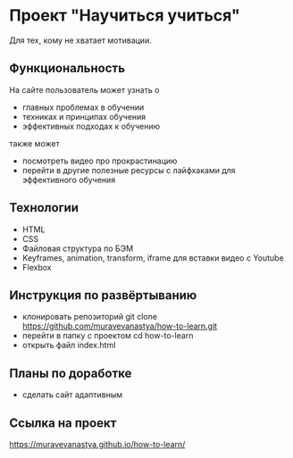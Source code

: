 # Проект "Научиться учиться"
Для тех, кому не хватает мотивации.

## Функциональность
На сайте пользователь может узнать о
* главных проблемах в обучении
* техниках и принципах обучения
* эффективных подходах к обучению

также может

* посмотреть видео про прокрастинацию
* перейти в другие полезные ресурсы с лайфхаками для эффективного обучения

## Технологии
* HTML
* CSS
* Файловая структура по БЭМ
* Keyframes, animation, transform, iframe для вставки видео с Youtube
* Flexbox

## Инструкция по развёртыванию
* клонировать репозиторий git clone https://github.com/muravevanastya/how-to-learn.git
* перейти в папку с проектом cd how-to-learn
* открыть файл index.html

## Планы по доработке
* сделать сайт адаптивным

## Ссылка на проект
https://muravevanastya.github.io/how-to-learn/
